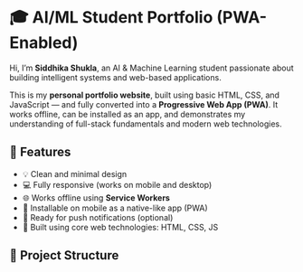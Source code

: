 # 🎓 AI/ML Student Portfolio (PWA-Enabled)

Hi, I’m **Siddhika Shukla**, an AI & Machine Learning student passionate about building intelligent systems and web-based applications.

This is my **personal portfolio website**, built using basic HTML, CSS, and JavaScript — and fully converted into a **Progressive Web App (PWA)**. It works offline, can be installed as an app, and demonstrates my understanding of full-stack fundamentals and modern web technologies.

## 🚀 Features

- 💡 Clean and minimal design
- 💻 Fully responsive (works on mobile and desktop)
- 🌐 Works offline using **Service Workers**
- 📱 Installable on mobile as a native-like app (PWA)
- 🔔 Ready for push notifications (optional)
- 🧠 Built using core web technologies: HTML, CSS, JS


## 📂 Project Structure
